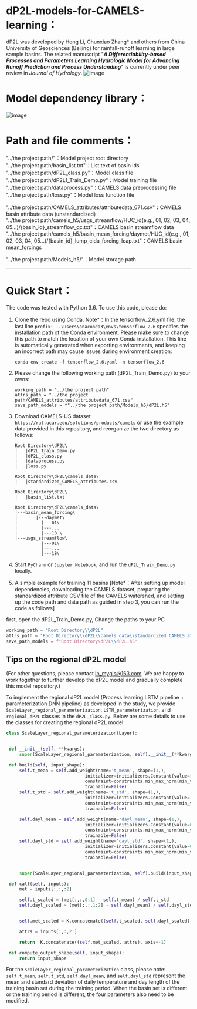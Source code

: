 # dP2L-models-for-CAMELS-learning：
dP2L was developed by Heng Li, Chunxiao Zhang* and others from China University of Geosciences (Beijing) for rainfall-runoff learning in large sample basins. 
The related manuscript "***A Differentiability‌-based Processes and Parameters Learning Hydrologic Model for Advancing Runoff Prediction and Process Understanding***" is currently under peer review in *Journal of Hydrology*.
![image](images/dP2L_model.png)

# Model dependency library：
![image](images/conda_list.png)

# Path and file comments：
"../the project path/"：Model project root directory  
"../the project path/basin_list.txt"：List text of basin ids  
"../the project path/dP2L_class.py"：Model class file  
"../the project path/dP2L1_Train_Demo.py"：Model training file  
"../the project path/dataprocess.py"：CAMELS data preprocessing file  
"../the project path/loss.py"：Model loss function file  
  
"../the project path/CAMELS_attributes/attributedata_671.csv"：CAMELS basin attribute data (unstandardized)  
"../the project path/camels_h5/usgs_streamflow/HUC_id(e.g., 01, 02, 03, 04, 05...)/{basin_id}_streamflow_qc.txt"：CAMELS basin streamflow data  
"../the project path/camels_h5/basin_mean_forcing/daymet/HUC_id(e.g., 01, 02, 03, 04, 05...)/{basin_id}_lump_cida_forcing_leap.txt"：CAMELS basin mean_forcings

"../the project path/Models_h5/"：Model storage path  


--------------------------------------------------------------------------------------------------------------------------------------------------------------------------------------------------
# Quick Start：
The code was tested with Python 3.6. To use this code, please do:

1. Clone the repo using Conda. Note*：In the tensorflow_2.6.yml file, the last line `prefix: ..\Users\anaconda3\envs\tensorflow_2.6` specifies the installation path of the Conda environment.
   Please make sure to change this path to match the location of your own Conda installation. This line is automatically generated when exporting environments, and keeping an incorrect path may cause issues during environment creation:

   ```shell
   conda env create -f tensorflow_2.6.yaml -n tensorflow_2.6
   ```

2. Please change the following working path (dP2L_Train_Demo.py) to your owns:

   ```shell
   working_path = "../the project path"
   attrs_path = "../the project path/CAMELS_attributes/attributedata_671.csv"
   save_path_models = f"../the project path/Models_h5/dP2L.h5"
   ```

3. Download CAMELS-US dataset `https://ral.ucar.edu/solutions/products/camels` or use the example data provided in this repository, and reorganize the two directory as follows:

   ```
   Root Directory\dP2L\
   |   |dP2L_Train_Demo.py
   |   |dP2L_class.py
   |   |dataprocess.py
   |   |loss.py
   ```

   ```
   Root Directory\dP2L\camels_data\
   |   |standardized_CAMELS_attributes.csv
   ```
   
   ```
   Root Directory\dP2L\
   |   |basin_list.txt
   ```

   ```
   Root Directory\dP2L\camels_data\
   |---basin_mean_forcing\
   |       |---daymet\
   |         |---01\
   |         |---...	
   |         |---18	\
   |---usgs_streamflow\
             |---01\
             |---...	
             |---18\
   ```

4. Start `PyCharm` or `Jupyter Notebook`, and run the `dP2L_Train_Demo.py` locally.

5. A simple example for training 11 basins
    [Note*：After setting up model dependencies, downloading the CAMELS dataset, preparing the standardized attribute CSV file of the CAMELS watershed, and setting up the code path and data path as guided in step 3, you can run the code as follows]<br>

  first, open the dP2L_Train_Demo.py, Change the paths to your PC
   ```python
working_path = "Root Directory\\dP2L"
attrs_path = "Root Directory\\dP2L\\camels_data\\standardized_CAMELS_attributes.csv"
save_path_models = f"Root Directory\dP2L\\dP2L.h5"
   ```








## Tips on the regional dP2L model
(For other questions, please contact lh_mygis@163.com. We are happy to work together to further develop the dP2L model and gradually complete this model repository.)

To implement the regional dP2L model (Process learning LSTM pipeline + parameterization DNN pipeline) as developed in the study, we provide `ScaleLayer_regional_parameterization`, `LSTM_parameterization`, and `regional_dP2L` classes in the `dP2L_class.py`. Below are some details to use the classes for creating the regional dP2L model:

   ```python
class ScaleLayer_regional_parameterization(Layer):


    def __init__(self, **kwargs):
        super(ScaleLayer_regional_parameterization, self).__init__(**kwargs)

    def build(self, input_shape):
        self.t_mean = self.add_weight(name='t_mean', shape=(1,),  
                                 initializer=initializers.Constant(value=10.50360728383252),
                                 constraint=constraints.min_max_norm(min_value=0.0, max_value=10000.0, rate=0.9),
                                 trainable=False)
        self.t_std = self.add_weight(name='t_std', shape=(1,), 
                                 initializer=initializers.Constant(value=10.30964231561827),
                                 constraint=constraints.min_max_norm(min_value=0.0, max_value=10000.0, rate=0.9),
                                 trainable=False)

        self.dayl_mean = self.add_weight(name='dayl_mean', shape=(1,), 
                                 initializer=initializers.Constant(value=0.49992111027762387),
                                 constraint=constraints.min_max_norm(min_value=0.0, max_value=10000.0, rate=0.9),
                                 trainable=False)
        self.dayl_std = self.add_weight(name='dayl_std', shape=(1,), 
                                 initializer=initializers.Constant(value=0.08233807739244361),
                                 constraint=constraints.min_max_norm(min_value=0.0, max_value=10000.0, rate=0.9),
                                 trainable=False)


        super(ScaleLayer_regional_parameterization, self).build(input_shape)

    def call(self, inputs):
        met = inputs[:,:,:2]

        self.t_scaled = (met[:,:,0:1] - self.t_mean) / self.t_std
        self.dayl_scaled = (met[:,:,1:2] - self.dayl_mean) / self.dayl_std


        self.met_scaled = K.concatenate((self.t_scaled, self.dayl_scaled), axis=-1)

        attrs = inputs[:,:,2:]

        return  K.concatenate((self.met_scaled, attrs), axis=-1)

    def compute_output_shape(self, input_shape):
        return input_shape
   ```

For the `ScaleLayer_regional_parameterization` class, please note:
`self.t_mean`, `self.t_std`, `self.dayl_mean`, and `self.dayl_std` represent the mean and standard deviation of daily temperature and day length of the training basin set during the training period. When the basin set is different or the training period is different, the four parameters also need to be modified.

